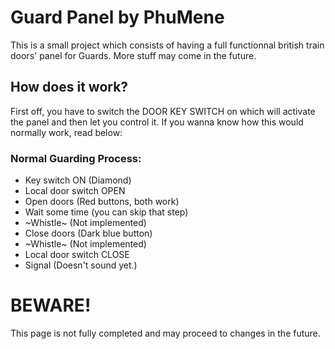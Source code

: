 # Guard Panel by PhuMene
This is a small project which consists of having a full functionnal british train doors' panel for Guards.
More stuff may come in the future.

## How does it work?
First off, you have to switch the DOOR KEY SWITCH on which will activate the panel and then let you control it.
If you wanna know how this would normally work, read below:
### Normal Guarding Process:
- Key switch ON (Diamond)
- Local door switch OPEN
- Open doors (Red buttons, both work)
- Wait some time (you can skip that step)
- ~Whistle~ (Not implemented)
- Close doors (Dark blue button)
- ~Whistle~ (Not implemented)
- Local door switch CLOSE
- Signal (Doesn't sound yet.)

# BEWARE!
This page is not fully completed and may proceed to changes in the future.